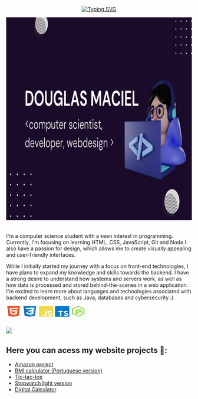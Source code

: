 <div align="center" >
  
[![Typing SVG](https://readme-typing-svg.herokuapp.com?font=Fira+Code&size=40&duration=2000&pause=600&color=0B5A0C&background=FFFFFF00&center=true&vCenter=true&random=false&width=1200&height=70&lines=%3CI+am+a+developer%3E;too+proud+to+be+brazilian;and+I+am+Douglas)](https://git.io/typing-svg)
  
<img src="https://github.com/macieldearaujo/macieldearaujo/blob/main/header-github%20(1).jpg?raw=true" alt="Descrição da imagem" height="550em">
</div>


<div style="display: inline_block"><br>

<p>I'm a computer science student with a keen interest in programming. Currently, I'm focusing on learning HTML, CSS, JavaScript, Git and Node I also have a passion for design, which allows me to create visually appealing and user-friendly interfaces.</p>
<p>While I initially started my journey with a focus on front-end technologies, I have plans to expand my knowledge and skills towards the backend. I have a strong desire to understand how systems and servers work, as well as how data is processed and stored behind-the-scenes in a web application. I'm excited to learn more about languages and technologies associated with backend development, such as Java, databases and cybersecurity :).</p>
  <img align="center" alt="HTML5" height="30" width="40" src="https://raw.githubusercontent.com/devicons/devicon/master/icons/html5/html5-original.svg">
  <img align="center" alt="CSS3" height="30" width="40" src="https://raw.githubusercontent.com/devicons/devicon/master/icons/css3/css3-original.svg">
  <img align="center" alt="Js" height="30" width="40" src="https://raw.githubusercontent.com/devicons/devicon/master/icons/javascript/javascript-plain.svg">  
  <img align="center" alt="CSS3" height="30" width="40" src="https://raw.githubusercontent.com/devicons/devicon/55609aa5bd817ff167afce0d965585c92040787a/icons/typescript/typescript-original.svg">
  <img align="center" alt="CSS3" height="30" width="40" src="https://raw.githubusercontent.com/devicons/devicon/55609aa5bd817ff167afce0d965585c92040787a/icons/nodejs/nodejs-original.svg">
</div>

  ##
<div>
<a href="https://www.linkedin.com/in/douglas-maciel-de-ara%C3%BAjo-350928225/"><img src="https://img.shields.io/badge/-LinkedIn-%230077B5?style=for-the-badge&logo=linkedin&logoColor=white" target="_blank"></a>
</div>

<div>
  <h2>Here you can acess my website projects 🔌:</h2>
  <ul>
    <li><a href="https://macieldearaujo.github.io/javascript-amazon-project/">Amazon project</a></li>
    <li><a href="https://macieldearaujo.github.io/imc-projeto/">BMI calculator (Portuguese version)</a></li>
    <li><a href="https://macieldearaujo.github.io/tic-tac-toe/">Tic-tac-toe</a></li>
    <li><a href="https://macieldearaujo.github.io/tic-tac-toe/">Stopwatch light version</a></li>
    <li><a href="https://macieldearaujo.github.io/digital-calculator/">Digital Calculator</a></li>
  </ul>
</div>
